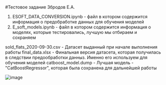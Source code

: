 #Тестовое задание Збродов Е.А.

1) ESOFT_DATA_СONVERSION.ipynb - файл в котором содержится информация о предобработке данных для обучения моделей 
2) E_soft_models.ipynb - файл в котором содержится информация о моделях, которые тестировались, лучшую мы отбираем и сохраняем



sold_flats_2020-09-30.csv - Датасет выданный при начале выполнения работы 
final_data.xlsx - Финальная версия датасета, которая получилась в следствии предообработки данныз. Именно его используем для обучения моделей
catboost_model.dump - Лучшая модель - "CatBoostRegressor", которая была сохранена для дальнейшей работы





![image](https://user-images.githubusercontent.com/89632164/224644392-49cc1dea-6b21-4625-93fc-85b37d58b333.png)
